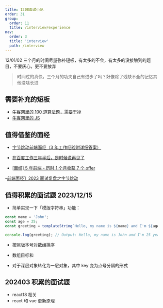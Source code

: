 ```yaml
---
title: 1208面试小记
order: 31
group:
  order: 11
  title: /interview/experience
nav:
  order: 3
  title: 'interview'
  path: /interview
---
```


12/01/02 三个月的时间尽量弥补短板，有太多的不会，有太多的没接触到的题目，不要灰心，更不要放弃

> 时间过的真快，三个月的功夫自己有进步了吗？好像除了残缺不全的记忆其他没啥长进

## 需要补充的短板

- [牛客网里的 100 道算法题，需要干掉](https://www.nowcoder.com/exam/oj?page=1&tab=%E7%AE%97%E6%B3%95%E7%AF%87&topicId=295)
- [牛客网里的 JS](https://www.nowcoder.com/exam/oj?page=1&pageSize=50&search=&tab=JS%E7%AF%87&topicId=2)

## 值得借鉴的面经

- [字节跳动前端面经（3 年工作经验附详细答案）](https://mp.weixin.qq.com/s/MYfuUSNS7xIAT4RgZIMv0g?poc_token=HJKJcmWjYrg5NsAJM_kYwsNn0jPlyGgEsQh4RNwX)

- [在百度工作三年半后，是时候说再见了](https://mp.weixin.qq.com/s/BQ4lTMIDh58Jrg0qLJEVLw)

- [[面经] 5 年前端 - 历时 1 个月收获 7 个 offer](https://juejin.cn/post/7142690757722243102?searchId=20231219153749735C4B8C58F910E747A8)

-[前端面经】2023 面试复盘之字节跳动](https://mp.weixin.qq.com/s/1uE70MfsoS7kQ4HB4rbeoA)

## 值得积累的面试题 2023/12/15

- 简单实现一下「模版字符串」功能：

```js
const name = 'John';
const age = 25;
const greeting = templateString`Hello, my name is ${name} and I'm ${age} years old.`;

console.log(greeting); // Output: Hello, my name is John and I'm 25 years old.
```

- 按照版本号对数组排序

- 数组目标和

- 对于深层对象转化为一层对象，其中 key 变为点号分隔的形式

## 202403 积累的面试题

- react18 相关
- react 和 vue 更新原理
